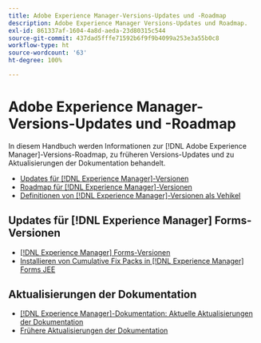 ```yaml
---
title: Adobe Experience Manager-Versions-Updates und -Roadmap
description: Adobe Experience Manager Versions-Updates und Roadmap.
exl-id: 861337af-1604-4a8d-aeda-23d80315c544
source-git-commit: 437dad5fffe71592b6f9f9b4099a253e3a55b0c8
workflow-type: ht
source-wordcount: '63'
ht-degree: 100%

---
```


# Adobe Experience Manager-Versions-Updates und -Roadmap

In diesem Handbuch werden Informationen zur [!DNL Adobe Experience Manager]-Versions-Roadmap, zu früheren Versions-Updates und zu Aktualisierungen der Dokumentation behandelt.

* [Updates für [!DNL Experience Manager]-Versionen](aem-releases-updates.md)
* [Roadmap für [!DNL Experience Manager]-Versionen](update-releases-roadmap.md)
* [Definitionen von [!DNL Experience Manager]-Versionen als Vehikel](update-release-vehicle-definitions.md)

## Updates für [!DNL Experience Manager] Forms-Versionen 

* [[!DNL Experience Manager] Forms-Versionen ](aem-forms-releases.md)
* [Installieren von Cumulative Fix Packs in  [!DNL Experience Manager] Forms JEE](install-cfp-aem-forms-jee.md)

## Aktualisierungen der Dokumentation

* [[!DNL Experience Manager]-Dokumentation: Aktuelle Aktualisierungen der Dokumentation](documentation-updates.md)
* [Frühere Aktualisierungen der Dokumentation](previous-documentation-updates.md)
